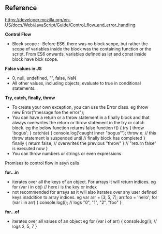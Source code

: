 ## Reference
https://developer.mozilla.org/en-US/docs/Web/JavaScript/Guide/Control_flow_and_error_handling

**Control Flow**
- Block scope :- Before ES6, there was no block scope, but rather the scope of variables inside the block was the containing function or the script.
  From ES6 onwards, variables defined as let and const inside block have blck scope.

**False values in JS**
- 0, null, undefined, "", false, NaN
- All other values, including objects, evaluate to true in conditional statements.

**Try, catch, finally, throw**
- To create your own exception, you can use the Error class.
  eg throw new Error("message foe the error");
- You can have a return or a throw statement in a finally block and that always overwrites the return or throw statement in the try or catch block.
  eg the below function returns false
  function f() {
  try {
    throw 'bogus';
  } catch(e) {
    console.log('caught inner "bogus"');
    throw e; // this throw statement is suspended until 
             // finally block has completed
  } finally {
    return false; // overwrites the previous "throw"
  }
  // "return false" is executed now
  }
- You can throw numbers or strings or even expressions

Promises to control flow in asyn calls

**for...in**
- iterates over all the keys of an object. For arrays it will return indices.
  eg for (var i in obj) // here i is the key or index
- not recommended for arrays as it will also iterates over any user defined keys inaddition to array indices.
  eg var arr = [3, 5, 7]; arr.foo = 'hello';
    for (var i in arr) {
     console.log(i); // logs "0", "1", "2", "foo"
    }

**for...of**
- iterates over all values of an object
  eg for (var i of arr) {
       console.log(i); // logs 3, 5, 7
    }
